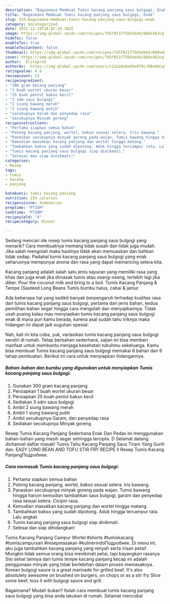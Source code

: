 ```yaml
---
description: "Bagaimana Membuat Tumis kacang panjang saus bulgogi, Enak"
title: "Bagaimana Membuat Tumis kacang panjang saus bulgogi, Enak"
slug: 415-bagaimana-membuat-tumis-kacang-panjang-saus-bulgogi-enak
category: Uncategorized
date: 2021-12-19T18:02:24.102Z
image: https://img-global.cpcdn.com/recipes/7d5f011f75b5ebd4/680x482cq70/tumis-kacang-panjang-saus-bulgogi-foto-resep-utama.jpg
hideToc: false
enableToc: true
enableTocContent: false
thumbnail: https://img-global.cpcdn.com/recipes/7d5f011f75b5ebd4/680x482cq70/tumis-kacang-panjang-saus-bulgogi-foto-resep-utama.jpg
cover: https://img-global.cpcdn.com/recipes/7d5f011f75b5ebd4/680x482cq70/tumis-kacang-panjang-saus-bulgogi-foto-resep-utama.jpg
author:  Elitaprtm
authorAv:  https://img-global.cpcdn.com/users/c22a18a6e85e6f9c/60x60cq50/avatar.jpg
ratingvalue: 4.9
reviewcount: 23
recipeingredient:
- "300 gram kacang panjang"
- "1 buah wortel ukuran besar"
- "25 buah pentol bakso kecil"
- "3 sdm saus bulgogi"
- "2 siung bawang merah"
- "1 siung bawang putih"
- "secukupnya Garam dan penyedap rasa"
- "secukupnya Minyak goreng"
recipeinstructions:
- "Pertama siapkan semua bahan"
- "Potong kacang panjang, wortel, bakso sesuai selera. Iris bawang."
- "Panaskan secukupnya minyak goreng pada wajan. Tumis bawang hingga harum kemudian tambahkan saus bulgogi, garam dan penyedap rasa sesuai selera. Cicipin rasa."
- "Kemudian masukkan kacang panjang dan wortel hingga matang."
- "Tambahkan bakso yang sudah dipotong. Aduk hingga tercampur rata. Lalu angkat."
- "Tumis kacang panjang saus bulgogi siap dinikmati."
- "Selesai dan siap dinikmati!"
categories:
- Resep
tags:
- tumis
- kacang
- panjang

katakunci: tumis kacang panjang 
nutrition: 234 calories
recipecuisine: Indonesian
preptime: "PT35M"
cooktime: "PT38M"
recipeyield: "4"
recipecategory: Dinner

---
```



Sedang mencari ide resep tumis kacang panjang saus bulgogi yang menarik? Cara membuatnya memang tidak susah dan tidak juga mudah. Jika salah mengolah maka hasilnya tidak akan memuaskan dan bahkan tidak sedap. Padahal tumis kacang panjang saus bulgogi yang enak seharusnya mempunyai aroma dan rasa yang dapat memancing selera kita.


Kacang panjang adalah salah satu jenis sayuran yang memiliki rasa yang khas dan juga enak jika dimasak tumis atau oseng-oseng, terlebih lagi jika diber. Pour the coconut milk and bring to a boil. Tumis Kacang Panjang &amp; Tempe (Sautéed Long Beans Tumis bumbu halus, cabai &amp; jamur.

Ada beberapa hal yang sedikit banyak berpengaruh terhadap kualitas rasa dari tumis kacang panjang saus bulgogi, pertama dari jenis bahan, kedua pemilihan bahan segar hingga cara mengolah dan menyajikannya. Tidak usah pusing kalau mau menyiapkan tumis kacang panjang saus bulgogi enak di mana pun kamu berada, karena asal sudah tahu triknya maka hidangan ini dapat jadi suguhan spesial.


Nah, kali ini kita coba, yuk, variasikan tumis kacang panjang saus bulgogi sendiri di rumah. Tetap berbahan sederhana, sajian ini bisa memberi manfaat untuk membantu menjaga kesehatan tubuhmu sekeluarga. Kamu bisa membuat Tumis kacang panjang saus bulgogi memakai 8 bahan dan 6 tahap pembuatan. Berikut ini cara untuk menyiapkan hidangannya.

<!--inarticleads1-->

##### Bahan-bahan dan bumbu yang digunakan untuk menyiapkan Tumis kacang panjang saus bulgogi:

1. Gunakan 300 gram kacang panjang
1. Persiapkan 1 buah wortel ukuran besar
1. Persiapkan 25 buah pentol bakso kecil
1. Sediakan 3 sdm saus bulgogi
1. Ambil 2 siung bawang merah
1. Ambil 1 siung bawang putih
1. Ambil secukupnya Garam, dan penyedap rasa
1. Sediakan secukupnya Minyak goreng


Resep Tumis Kacang Panjang Sederhana Enak Dan Pedas ini menggunakan bahan-bahan yang masih segar sehingga tercipta. D Selamat datang dichannel daftar masak! Tumis Tahu Kacang Panjang Saus Tiram Yang Gurih dan. EASY LONG BEAN AND TOFU STIR FRY RECIPE II Resep Tumis Kacang PanjangПодробнее. 

<!--inarticleads2-->

##### Cara memasak Tumis kacang panjang saus bulgogi:

1. Pertama siapkan semua bahan
1. Potong kacang panjang, wortel, bakso sesuai selera. Iris bawang.
1. Panaskan secukupnya minyak goreng pada wajan. Tumis bawang hingga harum kemudian tambahkan saus bulgogi, garam dan penyedap rasa sesuai selera. Cicipin rasa.
1. Kemudian masukkan kacang panjang dan wortel hingga matang.
1. Tambahkan bakso yang sudah dipotong. Aduk hingga tercampur rata. Lalu angkat.
1. Tumis kacang panjang saus bulgogi siap dinikmati.
1. Selesai dan siap dihidangkan!

Tumis Kacang Panjang Campur Wortel #shorts #tumiskacang #tumiscampursari #resepmasakan #kulinerindoПодробнее. Di menu ini, aku juga tambahkan kacang panjang yang renyah serta irisan petai! Mungkin tidak semua orang bisa menikmati petai, tapi bayangkan rasanya Sisi sehat lainnya dari tumis tempe kacang panjang kecap ini adalah penggunaan minyak yang tidak berlebihan dalam proses memasaknya. Korean bulgogi sauce is a great marinade for grilled beef. It&#39;s also absolutely awesome on brushed on burgers, on chops or as a stir fry Slice some beef, toss it with bulgogi sauce and grill. 

Bagaimana? Mudah bukan? Itulah cara membuat tumis kacang panjang saus bulgogi yang bisa anda lakukan di rumah. Selamat mencoba!
